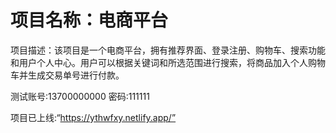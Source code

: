 # 项目名称：电商平台

项目描述：该项目是一个电商平台，拥有推荐界面、登录注册、购物车、搜索功能和用户个人中心。用户可以根据关键词和所选范围进行搜索，将商品加入个人购物车并生成交易单号进行付款。

测试账号:13700000000
密码:111111

项目已上线:“https://ythwfxy.netlify.app/”
